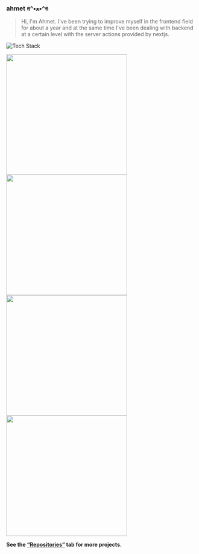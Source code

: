 ### ahmet ฅ^•ﻌ•^ฅ

> Hi, I'm Ahmet. I've been trying to improve myself in the frontend field for about a year and at the same time I've been dealing with backend at a certain level with the server actions provided by nextjs.

![Tech Stack](https://skillicons.dev/icons?i=nextjs,react,tailwind,nodejs,express)

<p>
  <a href="https://tshirtmish.netlify.app/">
    <img src="https://iili.io/29rkF3P.md.png" width="320"  />
  </a>
  <a href="https://trypearai.vercel.app/">
    <img src="https://iili.io/29rOPg1.md.png" width="320"  />
  </a>
  <a href="https://petpy.vercel.app/">
    <img src="https://iili.io/29rEJBs.md.png" width="320"  />
  </a>
  <a href="https://foodmish.vercel.app/?kategori=tumu">
    <img src="https://iili.io/29rh58J.md.png" width="320"  />
  </a>
</p>

**See the [“Repositories”](https://github.com/ahmeetmish?tab=repositories "“Repositories”") tab for more projects.**
